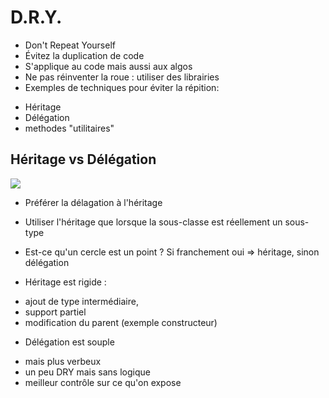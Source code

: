 # D.R.Y.

* Don't Repeat Yourself
* Évitez la duplication de code
* S'applique au code mais aussi aux algos
* Ne pas réinventer la roue : utiliser des librairies
* Exemples de techniques pour éviter la répition:
- Héritage
- Délégation
- methodes "utilitaires"

## Héritage vs Délégation

![](http://www.plantuml.com/plantuml/svg/SoWkIImgAStDuIf8JCvEJ4zLo4WjoYm1CQgv51IISnABYnK2yZFpIWp10Wgw5M2o4aHgfwUMH6XemfYHO6OjN9jpPb5oJggXGcf5IMfU2fenHOafcQN5CAr1O9w69XvJQxdWJan9pKbDJop9pCz3TwGHcOuqmkigQvY0SsfUIMgHXgOLr3PhY55mGtHrxQ0oGESw03qD35W0)

* Préférer la délagation à l'héritage
* Utiliser l'héritage que lorsque la sous-classe est réellement un sous-type
* Est-ce qu'un cercle est un point ? Si franchement oui => héritage, sinon délégation

* Héritage est rigide :
- ajout de type intermédiaire,
- support partiel
- modification du parent (exemple constructeur)

* Délégation est souple
- mais plus verbeux
- un peu DRY mais sans logique
- meilleur contrôle sur ce qu'on expose

